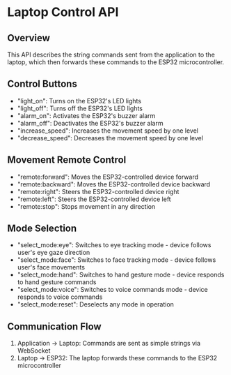 # Laptop Control API

## Overview

This API describes the string commands sent from the application to the laptop, which then forwards these commands to the ESP32 microcontroller.

## Control Buttons

- "light_on": Turns on the ESP32's LED lights
- "light_off": Turns off the ESP32's LED lights
- "alarm_on": Activates the ESP32's buzzer alarm
- "alarm_off": Deactivates the ESP32's buzzer alarm
- "increase_speed": Increases the movement speed by one level
- "decrease_speed": Decreases the movement speed by one level

## Movement Remote Control

- "remote:forward": Moves the ESP32-controlled device forward
- "remote:backward": Moves the ESP32-controlled device backward
- "remote:right": Steers the ESP32-controlled device right
- "remote:left": Steers the ESP32-controlled device left
- "remote:stop": Stops movement in any direction

## Mode Selection

- "select_mode:eye": Switches to eye tracking mode - device follows user's eye gaze direction
- "select_mode:face": Switches to face tracking mode - device follows user's face movements
- "select_mode:hand": Switches to hand gesture mode - device responds to hand gesture commands
- "select_mode:voice": Switches to voice commands mode - device responds to voice commands
- "select_mode:reset": Deselects any mode in operation

## Communication Flow

1. Application → Laptop: Commands are sent as simple strings via WebSocket
2. Laptop → ESP32: The laptop forwards these commands to the ESP32 microcontroller
